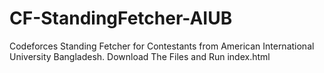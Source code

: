 # CF-StandingFetcher-AIUB
Codeforces Standing Fetcher for Contestants from American International University Bangladesh.
Download The Files and Run index.html
